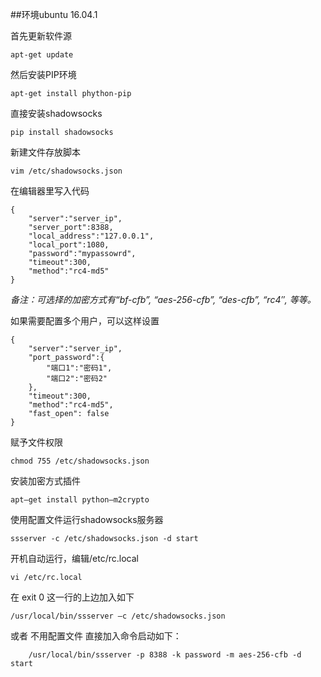 ##环境ubuntu 16.04.1

首先更新软件源

	apt-get update
	
然后安装PIP环境

	apt-get install phython-pip
	
直接安装shadowsocks

	pip install shadowsocks
	
新建文件存放脚本

	vim /etc/shadowsocks.json
	
在编辑器里写入代码

	{
		"server":"server_ip",
		"server_port":8388,
		"local_address":"127.0.0.1",
		"local_port":1080,
		"password":"mypassowrd",
		"timeout":300,
		"method":"rc4-md5"
	}
	
_备注：可选择的加密方式有“bf-cfb”, “aes-256-cfb”, “des-cfb”, “rc4″, 等等。_

如果需要配置多个用户，可以这样设置

	{
		"server":"server_ip",
		"port_password":{
			"端口1":"密码1",
			"端口2":"密码2"
		},
		"timeout":300,
		"method":"rc4-md5",
		"fast_open": false
	}
	
赋予文件权限

	chmod 755 /etc/shadowsocks.json

安装加密方式插件

	apt–get install python–m2crypto

使用配置文件运行shadowsocks服务器

	ssserver -c /etc/shadowsocks.json -d start

开机自动运行，编辑/etc/rc.local

	vi /etc/rc.local

在 exit 0 这一行的上边加入如下

	/usr/local/bin/ssserver –c /etc/shadowsocks.json

或者 不用配置文件 直接加入命令启动如下：

		/usr/local/bin/ssserver -p 8388 -k password -m aes-256-cfb -d start



